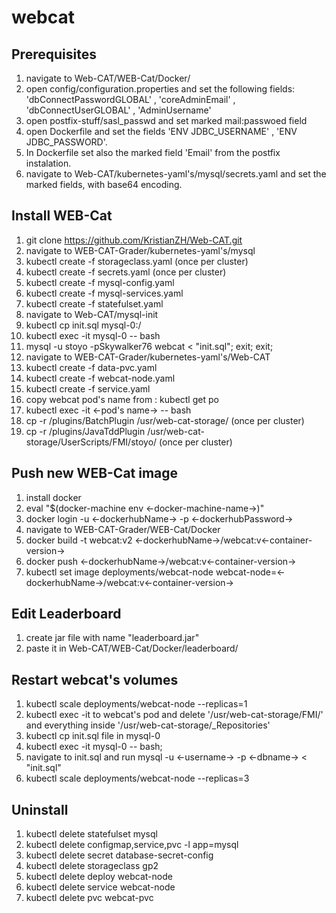 # webcat

## Prerequisites
1. navigate to Web-CAT/WEB-Cat/Docker/
2. open config/configuration.properties and set the following fields: 
	'dbConnectPasswordGLOBAL' , 'coreAdminEmail' , 'dbConnectUserGLOBAL' , 'AdminUsername'
3. open postfix-stuff/sasl_passwd and set marked mail:passwoed field
4. open Dockerfile and set the fields 'ENV JDBC_USERNAME' , 'ENV JDBC_PASSWORD'.
5. In Dockerfile set also the marked field 'Email' from the postfix instalation.
6. navigate to Web-CAT/kubernetes-yaml's/mysql/secrets.yaml and set the marked fields, with base64 encoding.

## Install WEB-Cat

1. git clone https://github.com/KristianZH/Web-CAT.git
2. navigate to WEB-CAT-Grader/kubernetes-yaml's/mysql
3. kubectl create -f storageclass.yaml (once per cluster)
4. kubectl create -f secrets.yaml (once per cluster)
5. kubectl create -f mysql-config.yaml
6. kubectl create -f mysql-services.yaml
7. kubectl create -f statefulset.yaml
8. navigate to Web-CAT/mysql-init
9. kubectl cp init.sql mysql-0:/
10. kubectl exec -it mysql-0 -- bash
11. mysql -u stoyo -pSkywalker76 webcat < "init.sql"; exit; exit;
12. navigate to WEB-CAT-Grader/kubernetes-yaml's/Web-CAT
13. kubectl create -f data-pvc.yaml
14. kubectl create -f webcat-node.yaml
15. kubectl create -f service.yaml
16. copy webcat pod's name from : kubectl get po
17. kubectl exec -it <-pod's name-> -- bash
18. cp -r /plugins/BatchPlugin /usr/web-cat-storage/ (once per cluster)
19. cp -r /plugins/JavaTddPlugin /usr/web-cat-storage/UserScripts/FMI/stoyo/ (once per cluster)

## Push new WEB-Cat image

1. install docker
2. eval "$(docker-machine env <-docker-machine-name->)"
3. docker login -u <-dockerhubName-> -p <-dockerhubPassword->
4. navigate to WEB-CAT-Grader/WEB-Cat/Docker
5. docker build -t webcat:v2 <-dockerhubName->/webcat:v<-container-version->
6. docker push <-dockerhubName->/webcat:v<-container-version->
7. kubectl set image deployments/webcat-node webcat-node=<-dockerhubName->/webcat:v<-container-version->

## Edit Leaderboard 

1. create jar file with name "leaderboard.jar"
2. paste it in Web-CAT/WEB-Cat/Docker/leaderboard/

## Restart webcat's volumes

1. kubectl scale deployments/webcat-node --replicas=1
2. kubectl exec -it to webcat's pod and delete '/usr/web-cat-storage/FMI/' and everything inside '/usr/web-cat-storage/_Repositories'
3. kubectl cp init.sql file in mysql-0
4. kubectl exec -it mysql-0 -- bash;
5. navigate to init.sql and run mysql -u <-username-> -p <-dbname-> < "init.sql"
6. kubectl scale deployments/webcat-node --replicas=3

## Uninstall

1. kubectl delete statefulset mysql
2. kubectl delete configmap,service,pvc -l app=mysql
3. kubectl delete secret database-secret-config
4. kubectl delete storageclass gp2
5. kubectl delete deploy webcat-node
6. kubectl delete service webcat-node
7. kubectl delete pvc webcat-pvc

